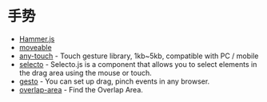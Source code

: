 # 手势

- [Hammer.js](https://hammerjs.github.io/)
- [moveable](https://github.com/daybrush/moveable)
- [any-touch](https://github.com/any86/any-touch) - Touch gesture library, 1kb~5kb, compatible with PC / mobile
- [selecto](https://github.com/daybrush/selecto) - Selecto.js is a component that allows you to select elements in the drag area using the mouse or touch.
- [gesto](https://github.com/daybrush/gesto) - You can set up drag, pinch events in any browser.
- [overlap-area](https://github.com/daybrush/overlap-area) - Find the Overlap Area.

